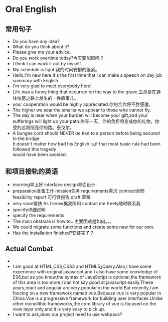 # Oral English
## 常用句子
- Do you have any idea?
- What do you think about it?
- Please give me your advice.
- Do you work overtime today?今天要加班吗？
- I think I can work it out by myself.
- My schedule is tight.我的时间安排的很紧。
- Hello,I'm new here.It's the first time that I can make a speech on day job summary with English.
- I'm very glad to meet everybody here!
- Life was a funny thing that occurred on the way to the grave.生命是在通往坟墓之路上发生的一件趣事儿。
- your cooperation would be highly appreciated.你的合作将不胜感激。
- The higher we soar the smaller we appear to those who cannot fly.
- The day is near when your burden will become your gift,and your sufferings will light up your path.终有一天，你的负担将变成你的礼物，你受的苦将照亮你的路。泰戈尔。
- A bungee cord should NEVER be tied to a person before being secured to the bridge.   
It doesn't matter how bad his English is,if that most basic rule had been followed this tragedy   
would have been avoided.  

## 和项目接轨的英语
- morning早上好 interface design界面设计
- preparation准备工作 mission任务 requirements需求 contract合同 feasibility report 可行性报告 draft 草稿
- very soon很快 As I know据我所知 contact me freely随时联系我
- specify详细说明
- specify the requirements
- The main obstacle is how to...主要困难是如何。。。
- We could migrate some functions and create some new for our own.
- Has the installation finished?安装完了？

## Actual Combat
- 
- I am good at HTML,CSS,CSS3 and HTML5,jQuery.Also,I have some experience with original javascript,and I also have some knowledge of ES6,but as you know,the syntax of JavaScript is optional,the framework of this area is too more,I can not say good at javascript easily.These years,react and angular are very popular in the world.But recently,I am foucing on a new framework named vue.Because vue is very popular in China.Vue is a progressive framework for building user interfaces.Unlike other monolithic frameworks,the core library of vue is focused on the view layer only,and it is very easy to pick up.
- I want to ask,does our project need to use webpack? 





